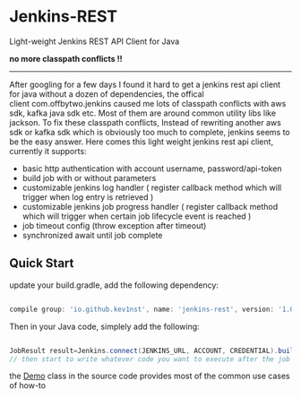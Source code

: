 # Jenkins-REST

Light-weight Jenkins REST API Client for Java


**no more classpath conflicts !!**

-----

After googling for a few days I found it hard to get a jenkins rest api client for java without a dozen of dependencies, the offical client com.offbytwo.jenkins caused me lots of classpath conflicts with aws sdk, kafka java sdk etc. Most of them are around common utility libs like jackson. To fix these classpath conflicts, Instead of rewriting another aws sdk or kafka sdk which is obviously too much to complete, jenkins seems to be the easy answer.  Here comes this light weight jenkins rest api client,  currently it supports: 

* basic http authentication with account username, password/api-token
* build job with or without parameters
* customizable jenkins log handler ( register callback method which will trigger when log entry is retrieved )
* customizable jenkins job progress handler ( register callback method which will trigger when certain job lifecycle event is reached )
* job timeout config (throw exception after timeout)
* synchronized await until job complete

## Quick Start

update your build.gradle, add the following dependency:
```gradle

compile group: 'io.github.kev1nst', name: 'jenkins-rest', version: '1.0.1'

```

Then in your Java code, simplely add the following:

```java

JobResult result=Jenkins.connect(JENKINS_URL, ACCOUNT, CREDENTIAL).build("folder1/job1").await();
// then start to write whatever code you want to execute after the job is completed

```


the [Demo](https://github.com/kev1nst/jenkins-client/blob/master/src/test/java/io/github/kev1nst/jenkins/Demo.java) class in the source code provides most of the common use cases of how-to


